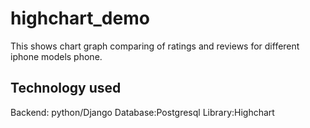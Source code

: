 # highchart_demo
This shows chart graph comparing of ratings and reviews for different iphone models phone.
## Technology used
Backend: python/Django
Database:Postgresql
Library:Highchart
